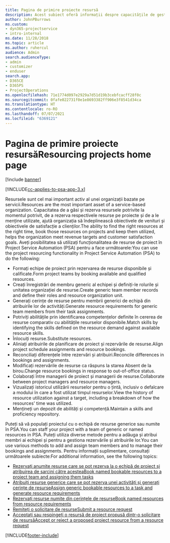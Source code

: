 ```yaml
---
title: Pagina de primire proiecte resursă
description: Acest subiect oferă informații despre capacitățile de gestionare a resurselor în Project Service Automation (PSA) for Dynamics 365.
author: JohnPBurrows
ms.custom:
- dyn365-projectservice
- intro-internal
ms.date: 11/28/2018
ms.topic: article
ms.author: ruhercul
audience: Admin
search.audienceType:
- admin
- customizer
- enduser
search.app:
- D365CE
- D365PS
- ProjectOperations
ms.openlocfilehash: 71e1774d097e2929a7d51d19b3cebfcacff28f0c
ms.sourcegitcommit: 0fafe022731f0e1e8693382ff906e3f8541d34ca
ms.translationtype: HT
ms.contentlocale: ro-RO
ms.lasthandoff: 07/07/2021
ms.locfileid: "6369121"
---
```

# <a name="resourcing-projects-home-page"></a><span data-ttu-id="1d071-103">Pagina de primire proiecte resursă</span><span class="sxs-lookup"><span data-stu-id="1d071-103">Resourcing projects home page</span></span>

[!include [banner](../includes/psa-now-project-operations.md)]

[!INCLUDE[cc-applies-to-psa-app-3.x](../includes/cc-applies-to-psa-app-3x.md)]

<span data-ttu-id="1d071-104">Resursele sunt cel mai important activ al unei organizații bazate pe servicii.</span><span class="sxs-lookup"><span data-stu-id="1d071-104">Resources are the most important asset of a service-based organization.</span></span> <span data-ttu-id="1d071-105">Capacitatea de a găsi și rezerva resursele potrivite la momentul potrivit, de a rezerva respectivele resurse pe proiecte și de a le menține utilizate, ajută organizația să îndeplinească obiectivele de venituri și obiectivele de satisfacție a clienților.</span><span class="sxs-lookup"><span data-stu-id="1d071-105">The ability to find the right resources at the right time, book those resources on projects and keep them utilized, helps the organization meet revenue targets and customer satisfaction goals.</span></span> <span data-ttu-id="1d071-106">Aveți posibilitatea să utilizați funcționalitatea de resurse de proiect în Project Service Automation (PSA) pentru a face următoarele:</span><span class="sxs-lookup"><span data-stu-id="1d071-106">You can use the project resourcing functionality in Project Service Automation (PSA) to do the following:</span></span>

- <span data-ttu-id="1d071-107">Formați echipe de proiect prin rezervarea de resurse disponibile și calificate.</span><span class="sxs-lookup"><span data-stu-id="1d071-107">Form project teams by booking available and qualified resources.</span></span>
- <span data-ttu-id="1d071-108">Creați înregistrări de membru generic al echipei și definiți-le rolurile și unitatea organizației de resurse.</span><span class="sxs-lookup"><span data-stu-id="1d071-108">Create generic team member records and define their roles and resource organization unit.</span></span>
- <span data-ttu-id="1d071-109">Generați cerințe de resurse pentru membrii generici de echipă din atribuirile lor de activități.</span><span class="sxs-lookup"><span data-stu-id="1d071-109">Generate resource requirements for generic team members from their task assignments.</span></span>
- <span data-ttu-id="1d071-110">Potriviți abilitățile prin identificarea competențelor definite în cererea de resurse comparativ cu abilitățile resurselor disponibile.</span><span class="sxs-lookup"><span data-stu-id="1d071-110">Match skills by identifying the skills defined on the resource demand against available resource skills.</span></span>
- <span data-ttu-id="1d071-111">Înlocuiți resurse.</span><span class="sxs-lookup"><span data-stu-id="1d071-111">Substitute resources.</span></span>
- <span data-ttu-id="1d071-112">Aliniați atribuirile de planificare de proiect și rezervările de resurse.</span><span class="sxs-lookup"><span data-stu-id="1d071-112">Align project schedule assignments and resource bookings.</span></span>
- <span data-ttu-id="1d071-113">Reconciliați diferențele între rezervări și atribuiri.</span><span class="sxs-lookup"><span data-stu-id="1d071-113">Reconcile differences in bookings and assignments.</span></span>
- <span data-ttu-id="1d071-114">Modificați rezervările de resurse ca răspuns la starea Absent de la birou.</span><span class="sxs-lookup"><span data-stu-id="1d071-114">Change resource bookings in response to out-of-office status.</span></span>
- <span data-ttu-id="1d071-115">Colaborați între managerii de proiect și managerii de resurse.</span><span class="sxs-lookup"><span data-stu-id="1d071-115">Collaborate between project managers and resource managers.</span></span>
- <span data-ttu-id="1d071-116">Vizualizați istoricul utilizării resurselor pentru o țintă, inclusiv o defalcare a modului în care a fost utilizat timpul resurselor.</span><span class="sxs-lookup"><span data-stu-id="1d071-116">View the history of resource utilization against a target, including a breakdown of how the resources' time was utilized.</span></span>
- <span data-ttu-id="1d071-117">Mențineți un depozit de abilități și competență.</span><span class="sxs-lookup"><span data-stu-id="1d071-117">Maintain a skills and proficiency repository.</span></span>


<span data-ttu-id="1d071-118">Puteți să vă populați proiectul cu o echipă de resurse generice sau numite în PSA.</span><span class="sxs-lookup"><span data-stu-id="1d071-118">You can staff your project with a team of generic or named resources in PSA.</span></span> <span data-ttu-id="1d071-119">Puteți utiliza diverse metode pentru a adăuga și atribui membri ai echipei și pentru a gestiona rezervările și atribuirile lor.</span><span class="sxs-lookup"><span data-stu-id="1d071-119">You can use various methods to add and assign team members and to manage their bookings and assignments.</span></span> <span data-ttu-id="1d071-120">Pentru informații suplimentare, consultați următoarele subiecte:</span><span class="sxs-lookup"><span data-stu-id="1d071-120">For additional information, see the following topics:</span></span>

- [<span data-ttu-id="1d071-121">Rezervați anumite resurse care se pot rezerva la o echipă de proiect și atribuirea de sarcini către acestea</span><span class="sxs-lookup"><span data-stu-id="1d071-121">Book named bookable resources to a project team and assigning them tasks</span></span>](assign-named-bookable-resource.md)
- [<span data-ttu-id="1d071-122">Atribuiți resurse generice care se pot rezerva unei activități și generați cerințe de resurse</span><span class="sxs-lookup"><span data-stu-id="1d071-122">Assign generic bookable resources to a task and generate resource requirements</span></span>](assign-generic-bookable-resource.md)
- [<span data-ttu-id="1d071-123">Rezervați resurse numite din cerințele de resurse</span><span class="sxs-lookup"><span data-stu-id="1d071-123">Book named resources from resource requirements</span></span>](book-named-resource.md)
- [<span data-ttu-id="1d071-124">Remiteți o solicitare de resurse</span><span class="sxs-lookup"><span data-stu-id="1d071-124">Submit a resource request</span></span>](submit-resource-request.md)
- [<span data-ttu-id="1d071-125">Acceptați sau respingeți o resursă de proiect propusă dintr-o solicitare de resursă</span><span class="sxs-lookup"><span data-stu-id="1d071-125">Accept or reject a proposed project resource from a resource request</span></span>](accept-reject-proposed-resource.md)


[!INCLUDE[footer-include](../includes/footer-banner.md)]